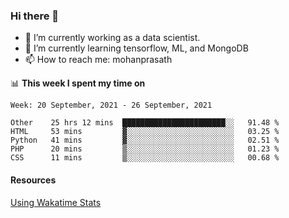 ### Hi there 👋

- 🔭 I’m currently working as a data scientist.
- 🌱 I’m currently learning tensorflow, ML, and MongoDB
- 📫 How to reach me: mohanprasath

📊 **This week I spent my time on**
<!--START_SECTION:waka-->
```text
Week: 20 September, 2021 - 26 September, 2021

Other    25 hrs 12 mins  ███████████████████████░░   91.48 % 
HTML     53 mins         ▓░░░░░░░░░░░░░░░░░░░░░░░░   03.25 % 
Python   41 mins         ▓░░░░░░░░░░░░░░░░░░░░░░░░   02.51 % 
PHP      20 mins         ▒░░░░░░░░░░░░░░░░░░░░░░░░   01.23 % 
CSS      11 mins         ▒░░░░░░░░░░░░░░░░░░░░░░░░   00.68 % 
```
<!--END_SECTION:waka-->

#### Resources
[Using Wakatime Stats](https://github.com/marketplace/actions/waka-readme)
